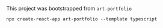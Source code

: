 This project was bootstrapped from `art-portfolio`

```
npx create-react-app art-portfolio --template typescript
```
